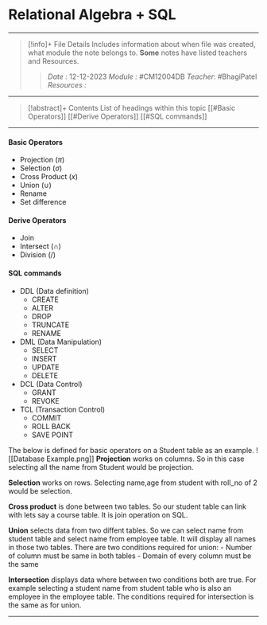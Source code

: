 # Relational Algebra + SQL
---
> [!info]+ File Details
> Includes information about when file was created, what module the note belongs to. **Some** notes have listed teachers and Resources.
> > *Date :*  12-12-2023 
> > *Module :* #CM12004DB 
> > *Teacher*: #BhagiPatel 
> > *Resources :*

---
> [!abstract]+ Contents
> List of headings within this topic
> [[#Basic Operators]]
> [[#Derive Operators]]
> [[#SQL commands]]
> 
--- 

#### Basic Operators
- Projection $(\pi)$
- Selection $(σ)$
- Cross Product $(x)$
- Union $(\cup)$
- Rename
- Set difference

#### Derive Operators
- Join
- Intersect $(\cap)$
- Division $( / )$

#### SQL commands
- DDL (Data definition)
	- CREATE
	- ALTER
	- DROP
	- TRUNCATE
	- RENAME
- DML (Data Manipulation)
	- SELECT
	- INSERT
	- UPDATE
	- DELETE
- DCL (Data Control)
	- GRANT
	- REVOKE
- TCL (Transaction Control)
	- COMMIT
	- ROLL BACK 
	- SAVE POINT

The below is defined for basic operators on a Student table as an example. 
![[Database Example.png]]
**Projection** works on columns. So in this case selecting all the name from Student would be projection. 

**Selection** works on rows. Selecting name,age from student with roll_no of 2 would be selection. 

**Cross product** is done between two tables. So our student table can link with lets say a course table. It is join operation on SQL. 

**Union** selects data from two diffent tables. So we can select name from student table and select name from employee table. It will display all names in those two tables. There are two conditions required for union:
	- Number of column must be same in both tables
	- Domain of every column must be the same

**Intersection** displays data where between two conditions both are true. For example selecting a student name from student table who is also an employee in the employee table. The conditions required for intersection is the same as for union.

---